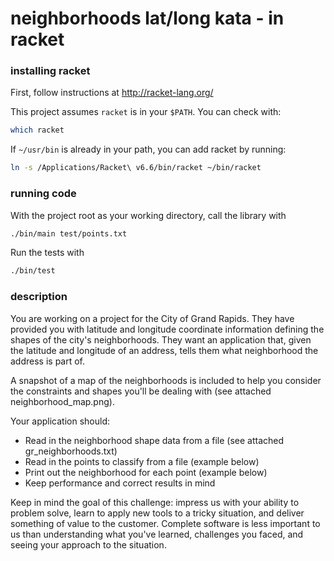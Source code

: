 # neighborhoods lat/long kata - in racket

### installing racket

First, follow instructions at http://racket-lang.org/

This project assumes `racket` is in your `$PATH`. You can check with:

```sh
which racket
```

If `~/usr/bin` is already in your path, you can add racket by running:

```sh
ln -s /Applications/Racket\ v6.6/bin/racket ~/bin/racket
```

### running code

With the project root as your working directory, call the library with

```sh
./bin/main test/points.txt
```

Run the tests with

```sh
./bin/test
```

### description

You are working on a project for the City of Grand Rapids. They have provided you with latitude and longitude coordinate information defining the shapes of the city's neighborhoods. They want an application that, given the latitude and longitude of an address, tells them what neighborhood the address is part of.

A snapshot of a map of the neighborhoods is included to help you consider the constraints and shapes you'll be dealing with (see attached neighborhood_map.png).

Your application should:

* Read in the neighborhood shape data from a file (see attached gr_neighborhoods.txt)
* Read in the points to classify from a file (example below)
* Print out the neighborhood for each point (example below)
* Keep performance and correct results in mind

Keep in mind the goal of this challenge: impress us with your ability to problem solve, learn to apply new tools to a tricky situation, and deliver something of value to the customer. Complete software is less important to us than understanding what you've learned, challenges you faced, and seeing your approach to the situation.
